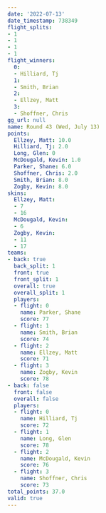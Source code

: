 ```yaml
---
date: '2022-07-13'
date_timestamp: 738349
flight_splits:
- 1
- 1
- 1
- 1
flight_winners:
  0:
  - Hilliard, Tj
  1:
  - Smith, Brian
  2:
  - Ellzey, Matt
  3:
  - Shoffner, Chris
gg_url: null
name: Round 43 (Wed, July 13)
points:
  Ellzey, Matt: 10.0
  Hilliard, Tj: 2.0
  Long, Glen: 0
  McDougald, Kevin: 1.0
  Parker, Shane: 6.0
  Shoffner, Chris: 2.0
  Smith, Brian: 8.0
  Zogby, Kevin: 8.0
skins:
  Ellzey, Matt:
  - 7
  - 16
  McDougald, Kevin:
  - 6
  Zogby, Kevin:
  - 11
  - 17
teams:
- back: true
  back_split: 1
  front: true
  front_split: 1
  overall: true
  overall_split: 1
  players:
  - flight: 0
    name: Parker, Shane
    score: 77
  - flight: 1
    name: Smith, Brian
    score: 74
  - flight: 2
    name: Ellzey, Matt
    score: 71
  - flight: 3
    name: Zogby, Kevin
    score: 78
- back: false
  front: false
  overall: false
  players:
  - flight: 0
    name: Hilliard, Tj
    score: 72
  - flight: 1
    name: Long, Glen
    score: 78
  - flight: 2
    name: McDougald, Kevin
    score: 76
  - flight: 3
    name: Shoffner, Chris
    score: 73
total_points: 37.0
valid: true
---
```

